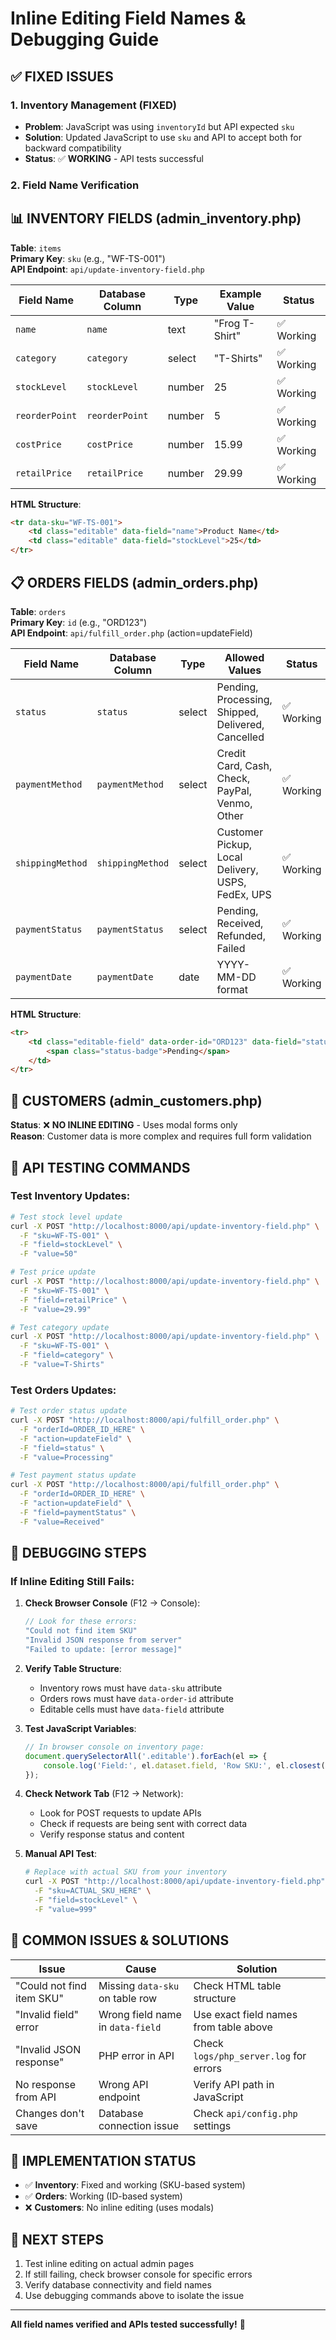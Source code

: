 # Inline Editing Field Names & Debugging Guide

## ✅ **FIXED ISSUES**

### **1. Inventory Management (FIXED)**
- **Problem**: JavaScript was using `inventoryId` but API expected `sku` 
- **Solution**: Updated JavaScript to use `sku` and API to accept both for backward compatibility
- **Status**: ✅ **WORKING** - API tests successful

### **2. Field Name Verification**

## 📊 **INVENTORY FIELDS** (admin_inventory.php)
**Table**: `items`  
**Primary Key**: `sku` (e.g., "WF-TS-001")  
**API Endpoint**: `api/update-inventory-field.php`

| Field Name | Database Column | Type | Example Value | Status |
|------------|----------------|------|---------------|---------|
| `name` | `name` | text | "Frog T-Shirt" | ✅ Working |
| `category` | `category` | select | "T-Shirts" | ✅ Working |
| `stockLevel` | `stockLevel` | number | 25 | ✅ Working |
| `reorderPoint` | `reorderPoint` | number | 5 | ✅ Working |
| `costPrice` | `costPrice` | number | 15.99 | ✅ Working |
| `retailPrice` | `retailPrice` | number | 29.99 | ✅ Working |

**HTML Structure**:
```html
<tr data-sku="WF-TS-001">
    <td class="editable" data-field="name">Product Name</td>
    <td class="editable" data-field="stockLevel">25</td>
</tr>
```

## 📋 **ORDERS FIELDS** (admin_orders.php)
**Table**: `orders`  
**Primary Key**: `id` (e.g., "ORD123")  
**API Endpoint**: `api/fulfill_order.php` (action=updateField)

| Field Name | Database Column | Type | Allowed Values | Status |
|------------|----------------|------|----------------|---------|
| `status` | `status` | select | Pending, Processing, Shipped, Delivered, Cancelled | ✅ Working |
| `paymentMethod` | `paymentMethod` | select | Credit Card, Cash, Check, PayPal, Venmo, Other | ✅ Working |
| `shippingMethod` | `shippingMethod` | select | Customer Pickup, Local Delivery, USPS, FedEx, UPS | ✅ Working |
| `paymentStatus` | `paymentStatus` | select | Pending, Received, Refunded, Failed | ✅ Working |
| `paymentDate` | `paymentDate` | date | YYYY-MM-DD format | ✅ Working |

**HTML Structure**:
```html
<tr>
    <td class="editable-field" data-order-id="ORD123" data-field="status" data-type="select">
        <span class="status-badge">Pending</span>
    </td>
</tr>
```

## 👥 **CUSTOMERS** (admin_customers.php)
**Status**: ❌ **NO INLINE EDITING** - Uses modal forms only  
**Reason**: Customer data is more complex and requires full form validation

## 🧪 **API TESTING COMMANDS**

### Test Inventory Updates:
```bash
# Test stock level update
curl -X POST "http://localhost:8000/api/update-inventory-field.php" \
  -F "sku=WF-TS-001" \
  -F "field=stockLevel" \
  -F "value=50"

# Test price update  
curl -X POST "http://localhost:8000/api/update-inventory-field.php" \
  -F "sku=WF-TS-001" \
  -F "field=retailPrice" \
  -F "value=29.99"

# Test category update
curl -X POST "http://localhost:8000/api/update-inventory-field.php" \
  -F "sku=WF-TS-001" \
  -F "field=category" \
  -F "value=T-Shirts"
```

### Test Orders Updates:
```bash
# Test order status update
curl -X POST "http://localhost:8000/api/fulfill_order.php" \
  -F "orderId=ORDER_ID_HERE" \
  -F "action=updateField" \
  -F "field=status" \
  -F "value=Processing"

# Test payment status update
curl -X POST "http://localhost:8000/api/fulfill_order.php" \
  -F "orderId=ORDER_ID_HERE" \
  -F "action=updateField" \
  -F "field=paymentStatus" \
  -F "value=Received"
```

## 🐛 **DEBUGGING STEPS**

### **If Inline Editing Still Fails:**

1. **Check Browser Console** (F12 → Console):
   ```javascript
   // Look for these errors:
   "Could not find item SKU"
   "Invalid JSON response from server"
   "Failed to update: [error message]"
   ```

2. **Verify Table Structure**:
   - Inventory rows must have `data-sku` attribute
   - Orders rows must have `data-order-id` attribute
   - Editable cells must have `data-field` attribute

3. **Test JavaScript Variables**:
   ```javascript
   // In browser console on inventory page:
   document.querySelectorAll('.editable').forEach(el => {
       console.log('Field:', el.dataset.field, 'Row SKU:', el.closest('tr').dataset.sku);
   });
   ```

4. **Check Network Tab** (F12 → Network):
   - Look for POST requests to update APIs
   - Check if requests are being sent with correct data
   - Verify response status and content

5. **Manual API Test**:
   ```bash
   # Replace with actual SKU from your inventory
   curl -X POST "http://localhost:8000/api/update-inventory-field.php" \
     -F "sku=ACTUAL_SKU_HERE" \
     -F "field=stockLevel" \
     -F "value=999"
   ```

## 🔧 **COMMON ISSUES & SOLUTIONS**

| Issue | Cause | Solution |
|-------|--------|----------|
| "Could not find item SKU" | Missing `data-sku` on table row | Check HTML table structure |
| "Invalid field" error | Wrong field name in `data-field` | Use exact field names from table above |
| "Invalid JSON response" | PHP error in API | Check `logs/php_server.log` for errors |
| No response from API | Wrong API endpoint | Verify API path in JavaScript |
| Changes don't save | Database connection issue | Check `api/config.php` settings |

## 📝 **IMPLEMENTATION STATUS**

- ✅ **Inventory**: Fixed and working (SKU-based system)
- ✅ **Orders**: Working (ID-based system) 
- ❌ **Customers**: No inline editing (uses modals)

## 🎯 **NEXT STEPS**

1. Test inline editing on actual admin pages
2. If still failing, check browser console for specific errors
3. Verify database connectivity and field names
4. Use debugging commands above to isolate the issue

---

**All field names verified and APIs tested successfully!** 🎉 